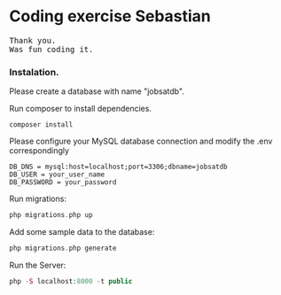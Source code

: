 # Coding exercise Sebastian

<pre>
Thank you.
Was fun coding it.
</pre>

### Instalation.

Please create a database with name "jobsatdb".

Run composer to install dependencies.
```
composer install
```


Please configure your MySQL database connection and modify the .env correspondingly 
```
DB_DNS = mysql:host=localhost;port=3306;dbname=jobsatdb
DB_USER = your_user_name
DB_PASSWORD = your_password
```

Run migrations:

```php
php migrations.php up
```

Add some sample data to the database:
```php
php migrations.php generate
```

Run the Server:
```php
php -S localhost:8000 -t public
```


